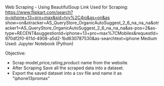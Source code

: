 Web Scraping - Using BeautifulSoup
Link Used for Scraping: https://www.flipkart.com/search?q=iphone+13+pro+max&sid=tyy%2C4io&as=on&as show=on&otracker=AS_QueryStore_OrganicAutoSuggest_2_6_na_na_na&otracker1=AS_QueryStore_OrganicAutoSuggest_2_6_na_na_na&as-pos=2&as-type=RECENT&suggestionId=iphone+13+pro+max%7CMobiles&requestId=970df2f0-611d-4908-a5d2-1bd630787530&as-searchtext=iphone
Medium Used: Jupyter Notebook (Python)

Objective:

- Scrap model,price,rating,product name from the website.
- After Scraping Save all the scraped data into a dataset.
- Export the saved dataset into a csv file and name it as "iphone13promax"
